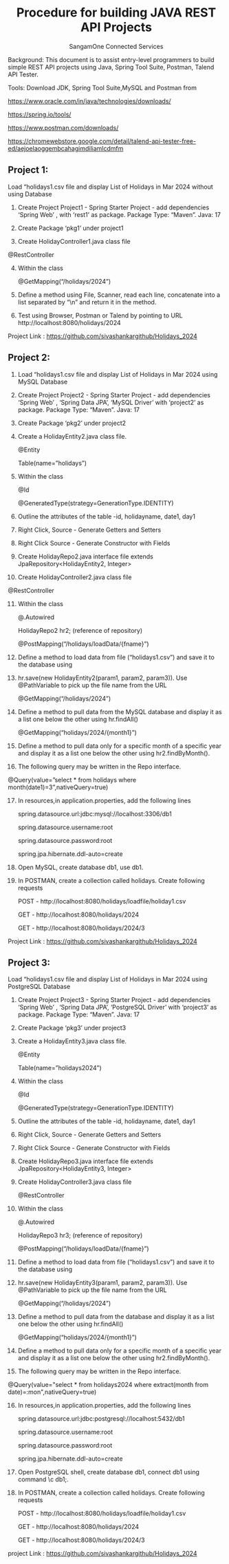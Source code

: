 <h1 align="center">Procedure for building JAVA REST API Projects</h1>
<p align="center">SangamOne Connected Services</p>

Background:  This document is to assist entry-level programmers to build simple REST API projects using Java, Spring Tool Suite, Postman, Talend API Tester.

Tools: Download JDK, Spring Tool Suite,MySQL and Postman from

https://www.oracle.com/in/java/technologies/downloads/

https://spring.io/tools/

https://www.postman.com/downloads/

https://chromewebstore.google.com/detail/talend-api-tester-free-ed/aejoelaoggembcahagimdiliamlcdmfm

<h2>Project 1:</h2>

Load “holidays1.csv file and display List of Holidays in Mar 2024 without using Database

1. Create Project Project1 - Spring Starter Project - add dependencies ‘Spring Web’ , with ‘rest1’ as package.  Package Type: “Maven”.  Java: 17

2. Create Package ‘pkg1’ under project1

3. Create HolidayController1.java class file

@RestController

4. Within the class

   @GetMapping(“/holidays/2024”)

5.  Define a method using File, Scanner, read each line, concatenate into a list separated by “\n” and return it in the method.

6. Test using Browser, Postman or Talend by pointing to URL http://localhost:8080/holidays/2024

Project Link : https://github.com/sivashankargithub/Holidays_2024

<h2>Project 2:</h2>

1. Load “holidays1.csv file and display List of Holidays in Mar 2024 using MySQL Database

2. Create Project Project2 - Spring Starter Project - add dependencies ‘Spring Web’ , ‘Spring Data JPA’, ‘MySQL Driver’ with ‘project2’ as package.  Package Type: “Maven”.  Java: 17

3. Create Package ‘pkg2’ under project2

4. Create a HolidayEntity2.java class file.

   @Entity

   Table(name=”holidays”)

5. Within the class

   @Id

   @GeneratedType(strategy=GenerationType.IDENTITY)

6. Outline the attributes of the table -id, holidayname, date1, day1

7. Right Click, Source - Generate Getters and Setters

8. Right Click Source - Generate Constructor with Fields

9. Create HolidayRepo2.java interface file extends JpaRepository<HolidayEntity2, Integer>

10. Create HolidayController2.java class file

   @RestController

11. Within the class

    @.Autowired

    HolidayRepo2 hr2;    (reference of repository)

    @PostMapping(“/holidays/loadData/{fname}”)

12. Define a method to load data from file (“holidays1.csv”) and save it to the database using

13. hr.save(new HolidayEntity2(param1, param2, param3)). Use @PathVariable to pick up the file name from the URL

    @GetMapping(“/holidays/2024”)

14. Define a method to pull data from the MySQL database and display it as a list one below the other using hr.findAll()

    @GetMapping(“holidays/2024/{month1}”)

15. Define a method to pull data only for a specific month of a specific year and display it as a list one below the other using hr2.findByMonth().

16. The following query may be written in the Repo interface.

@Query(value=”select * from holidays where month(date1)=3”,nativeQuery=true)

17. In resources,in application.properties, add the following lines

    spring.datasource.url:jdbc:mysql://localhost:3306/db1

    spring.datasource.username:root

    spring.datasource.password:root

    spring.jpa.hibernate.ddl-auto=create

18. Open MySQL, create database db1,  use db1.

19. In POSTMAN, create a collection called holidays. Create following requests

    POST - http://localhost:8080/holidays/loadfile/holiday1.csv

    GET - http://localhost:8080/holidays/2024

    GET - http://localhost:8080/holidays/2024/3

Project Link : https://github.com/sivashankargithub/Holidays_2024

<h2>Project 3:</h2>

Load “holidays1.csv file and display List of Holidays in Mar 2024 using PostgreSQL Database

1. Create Project Project3 - Spring Starter Project - add dependencies ‘Spring Web’ , ‘Spring Data JPA’, ‘PostgreSQL Driver’ with ‘project3’ as package.  Package Type: “Maven”.  Java: 17

2. Create Package ‘pkg3’ under project3

3. Create a HolidayEntity3.java class file.

   @Entity

   Table(name=”holidays2024”)

4. Within the class

   @Id

   @GeneratedType(strategy=GenerationType.IDENTITY)

5. Outline the attributes of the table -id, holidayname, date1, day1

6. Right Click, Source - Generate Getters and Setters

7. Right Click Source - Generate Constructor with Fields

8. Create HolidayRepo3.java interface file extends JpaRepository<HolidayEntity3, Integer>

9. Create HolidayController3.java class file

   @RestController

10. Within the class

    @.Autowired

    HolidayRepo3 hr3;    (reference of repository)

    @PostMapping(“/holidays/loadData/{fname}”)

11. Define a method to load data from file (“holidays1.csv”) and save it to the database using

12. hr.save(new HolidayEntity3(param1, param2, param3)). Use @PathVariable to pick up the file name from the URL

    @GetMapping(“/holidays/2024”)
13. Define a method to pull data from the database and display it as a list one below the other using hr.findAll()

    @GetMapping(“holidays/2024/{month1}”)

14. Define a method to pull data only for a specific month of a specific year and display it as a list one below the other using hr2.findByMonth().

15. The following query may be written in the Repo interface.

@Query(value="select * from holidays2024 where extract(month from date)=:mon",nativeQuery=true)

16. In resources,in application.properties, add the following lines

    spring.datasource.url:jdbc:postgresql://localhost:5432/db1

    spring.datasource.username:root

    spring.datasource.password:root

    spring.jpa.hibernate.ddl-auto=create

17. Open PostgreSQL shell, create database db1,  connect db1 using command \c db1;.

18. In POSTMAN, create a collection called holidays. Create following requests

    POST - http://localhost:8080/holidays/loadfile/holiday1.csv

    GET - http://localhost:8080/holidays/2024

    GET - http://localhost:8080/holidays/2024/3

project Link : https://github.com/sivashankargithub/Holidays_2024
